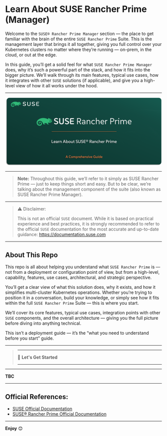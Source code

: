 # Learn About SUSE Rancher Prime (Manager)

Welcome to the `SUSE® Rancher Prime Manager` section — the place to get familiar with the brain of the entire `SUSE Rancher Prime` Suite. This is the management layer that brings it all together, giving you full control over your Kubernetes clusters no matter where they’re running — on-prem, in the cloud, or out at the edge.

In this guide, you’ll get a solid feel for what `SUSE Rancher Prime Manager` does, why it’s such a powerful part of the stack, and how it fits into the bigger picture. We’ll walk through its main features, typical use cases, how it integrates with other `SUSE` solutions (if applicable), and give you a high-level view of how it all works under the hood.

---

<p align="center">
    <img src="Images/Repo-Logo.png">
</p>

---

> **Note:** Throughout this guide, we’ll refer to it simply as SUSE Rancher Prime — just to keep things short and easy. But to be clear, we’re talking about the management component of the suite (also known as SUSE Rancher Prime Manager).

---

> ⚠️ Disclaimer:
> 
> This is not an official `SUSE` document. While it is based on practical experience and best practices, it is strongly recommended to refer to the official `SUSE` documentation for the most accurate and up-to-date guidance: https://documentation.suse.com

---

## About This Repo

This repo is all about helping you understand what `SUSE Rancher Prime` is — not from a deployment or configuration point of view, but from a high-level, capability, features, use cases, architectural, and strategic perspective.

You’ll get a clear view of what this solution does, why it exists, and how it simplifies multi-cluster Kubernetes operations. Whether you’re trying to position it in a conversation, build your knowledge, or simply see how it fits within the full `SUSE Rancher Prime` Suite — this is where you start.

We’ll cover its core features, typical use cases, integration points with other `SUSE` components, and the overall architecture — giving you the full picture before diving into anything technical.

This isn’t a deployment guide — it’s the “what you need to understand before you start” guide.

---

> _________________________     
>     
> 🚀 **Let's Get Started** 
>     
> _________________________

---

**TBC**


---

## Official References:

- [SUSE Official Documentation](https://documentation.suse.com)
- [SUSE® Rancher Prime Official Documentation](https://documentation.suse.com/cloudnative/rancher-manager/latest/en/about-rancher/what-is-rancher.html)

---

**Enjoy** :blush: